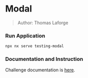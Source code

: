 # Modal

> Author: Thomas Laforge

### Run Application

```bash
npx nx serve testing-modal
```

### Documentation and Instruction

Challenge documentation is [here](https://angular-challenges.vercel.app/challenges/testing/20-modal/).
